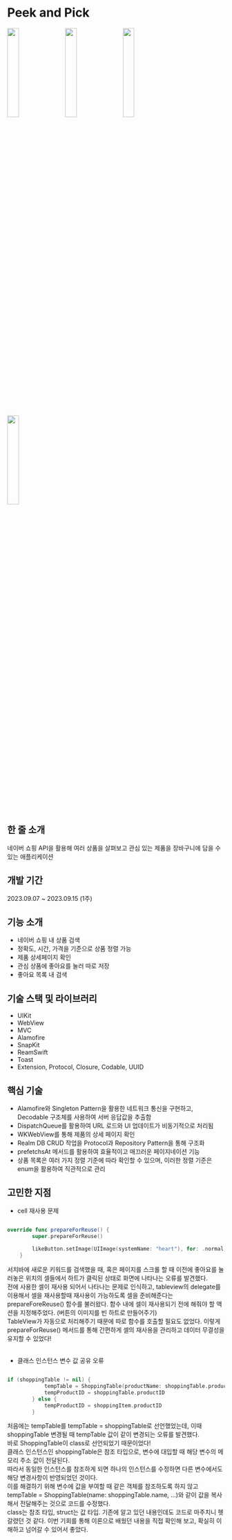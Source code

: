 # Peek and Pick

<img src = "https://github.com/yeonupark/CommunityProject/assets/130972950/c5ca81be-c479-4db9-b0ba-dc46084d5632" width="23%" height="23%">
 <img src = "https://github.com/yeonupark/CommunityProject/assets/130972950/c43778e1-284b-4ab7-9986-112eb63fa3f7" width="23%" height="23%">
 <img src = "https://github.com/yeonupark/CommunityProject/assets/130972950/aaeefb26-c44b-4bdf-9025-887078563a6f" width="23%" height="23%">
 <img src = "https://github.com/yeonupark/CommunityProject/assets/130972950/e4fbf8d2-76c4-4f0b-bdda-98610f4ac246" width="23%" height="23%">
<br/><br>

## 한 줄 소개
네이버 쇼핑 API을 활용해 여러 상품을 살펴보고 관심 있는 제품을 장바구니에 담을 수 있는 애플리케이션

## 개발 기간
2023.09.07 ~ 2023.09.15 (1주)

## 기능 소개
- 네이버 쇼핑 내 상품 검색
- 정확도, 시간, 가격을 기준으로 상품 정렬 가능
- 제품 상세페이지 확인
- 관심 상품에 좋아요를 눌러 따로 저장
- 좋아요 목록 내 검색

## 기술 스택 및 라이브러리
- UIKit
- WebView
- MVC
- Alamofire
- SnapKit
- ReamSwift
- Toast
- Extension, Protocol, Closure, Codable, UUID

## 핵심 기술
- Alamofire와 Singleton Pattern을 활용한 네트워크 통신을 구현하고, Decodable 구조체를 사용하여 서버 응답값을 추출함
- DispatchQueue를 활용하여 URL 로드와 UI 업데이트가 비동기적으로 처리됨
- WKWebView를 통해 제품의 상세 페이지 확인
- Realm DB CRUD 작업을 Protocol과 Repository Pattern을 통해 구조화
- prefetchsAt 메서드를 활용하여 효율적이고 매끄러운 페이지네이션 기능
- 상품 목록은 여러 가지 정렬 기준에 따라 확인할 수 있으며, 이러한 정렬 기준은 enum을 활용하여 직관적으로 관리

## 고민한 지점

- cell 재사용 문제
```swift

override func prepareForReuse() {
        super.prepareForReuse()
        
        likeButton.setImage(UIImage(systemName: "heart"), for: .normal)
    }

```
서치바에 새로운 키워드를 검색했을 때, 혹은 페이지를 스크롤 할 때 이전에 좋아요를 눌러놓은 위치의 셀들에서 하트가 클릭된 상태로 화면에 나타나는 오류를 발견했다. <br>
전에 사용한 셀이 재사용 되어서 나타나는 문제로 인식하고, tableview의 delegate를 이용해서 셀을 재사용할때 재사용이 가능하도록 셀을 준비해준다는 prepareForeReuse() 함수를 불러왔다. 함수 내에 셀이 재사용되기 전에 해줘야 할 액션을 지정해주었다. (버튼의 이미지를 빈 하트로 만들어주기) <br>
TableView가 자동으로 처리해주기 때문에 따로 함수를 호출할 필요도 없었다. 이렇게 prepareForReuse() 메서드를 통해 간편하게 셀의 재사용을 관리하고 데이터 무결성을 유지할 수 있었다!
<br/><br>
- 클래스 인스턴스 변수 값 공유 오류
```swift

if (shoppingTable != nil) {
            tempTable = ShoppingTable(productName: shoppingTable.productName, addedDate: shoppingTable.addedDate, mallName: shoppingTable.mallName, price: shoppingTable.price, imageData: shoppingTable.imageData, liked: shoppingTable.liked, productID: shoppingTable.productID)
            tempProductID = shoppingTable.productID
        } else {
            tempProductID = shoppingItem.productID
        }

```
 처음에는 tempTable를 tempTable = shoppingTable로 선언했었는데, 이때 shoppingTable 변경될 때 tempTable 값이 같이 변경되는 오류를 발견했다.<br>
 바로 ShoppingTable이 class로 선언되었기 때문이었다! <br>
 클래스 인스턴스인 shoppingTable은 참조 타입으로, 변수에 대입할 때 해당 변수의 메모리 주소 값이 전달된다.<br>
 따라서 동일한 인스턴스를 참조하게 되면 하나의 인스턴스를 수정하면 다른 변수에서도 해당 변경사항이 반영되었던 것이다.<br>
 이를 해결하기 위해 변수에 값을 부여할 때 같은 객체를 참조하도록 하지 않고 tempTable = ShoppingTable(name: shoppingTable.name, ...)와 같이 값을 복사해서 전달해주는 것으로 코드를 수정했다.<br>
 class는 참조 타입, struct는 값 타입. 기존에 알고 있던 내용인데도 코드로 마주치니 헷갈렸던 것 같다. 이번 기회를 통해 이론으로 배웠던 내용을 직접 확인해 보고, 확실히 이해하고 넘어갈 수 있어서 좋았다.

